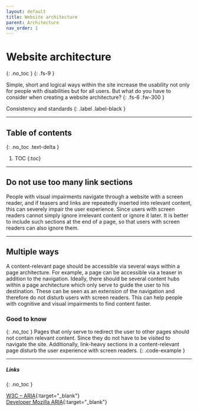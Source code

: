 ```yaml
---
layout: default
title: Website architecture
parent: Architecture
nav_order: 1
---
```



# Website architecture
{: .no_toc }
{: .fs-9 }

Simple, short and logical ways within the site increase the usability not only for people with disabilities but for all users. But what do you have to consider when creating a website architecture?
{: .fs-6 .fw-300 }

Consistency and standards
{: .label .label-black }

---

## Table of contents
{: .no_toc .text-delta }

1. TOC
{:toc}

---

## Do not use too many link sections

People with visual impairments navigate through a website with a screen reader, and if teasers and links are repeatedly inserted into relevant content, this can severely impair the user experience. Since users with screen readers cannot simply ignore irrelevant content or ignore it later. It is better to include such sections at the end of a page, so that users with screen readers can also ignore them.

---

## Multiple ways

A content-relevant page should be accessible via several ways within a page architecture. For example, a page can be accessible via a teaser in addition to the navigation. Ideally, there should be several content hubs within a page architecture which only serve to guide the user to his destination. These can be seen as an extension of the navigation and therefore do not disturb users with screen readers. This can help people with cognitive and visual impairments to find content faster.

### Good to know
{: .no_toc }
Pages that only serve to redirect the user to other pages should not contain relevant content. Since they do not have to be visited to navigate the site. Additionally, link-heavy sections in a content-relevant page disturb the user experience with screen readers.
{: .code-example }

---

##### Links
{: .no_toc }

[W3C – ARIA](https://www.w3.org/WAI/standards-guidelines/aria/ "W3C: WAI-ARIA Overview"){:target="_blank"} <br>
[Developer Mozilla ARIA](https://developer.mozilla.org/en-US/docs/Web/Accessibility/ARIA "Developer Mozilla ARIA"){:target="_blank"}
